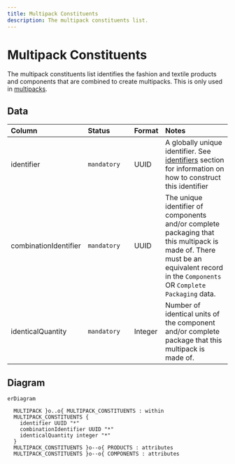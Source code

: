 ```yaml
---
title: Multipack Constituents
description: The multipack constituents list.
---
```


# Multipack Constituents

The multipack constituents list identifies the fashion and textile products and components that are combined to create multipacks. This is only used in [multipacks](../schema/multipacks.md).

## Data
|Column|<div style="width:90px">Status</div>|Format|Notes|
|:-|:-|:-|:-|
|identifier|`mandatory`|UUID|A globally unique identifier. See [identifiers](../identifiers/index.md) section for information on how to construct this identifier|
|combinationIdentifier|`mandatory`|UUID|The unique identifier of components and/or complete packaging that this multipack is made of. There must be an equivalent record in the `Components` OR `Complete Packaging` data.|
|identicalQuantity|`mandatory`|Integer|Number of identical units of the component and/or complete package that this multipack is made of.|

## Diagram

``` mermaid
erDiagram

  MULTIPACK }o..o{ MULTIPACK_CONSTITUENTS : within
  MULTIPACK_CONSTITUENTS {
    identifier UUID "*"
    combinationIdentifier UUID "*"
    identicalQuantity integer "*"
  }
  MULTIPACK_CONSTITUENTS }o--o{ PRODUCTS : attributes
  MULTIPACK_CONSTITUENTS }o--o{ COMPONENTS : attributes
```
